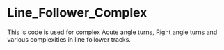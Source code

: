 # Line_Follower_Complex
This is code is used for  complex Acute angle turns, Right angle turns and various complexities in line follower tracks.
